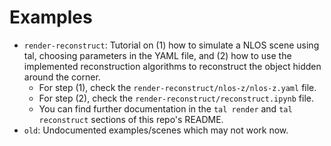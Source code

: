 # Examples

* `render-reconstruct`: Tutorial on (1) how to simulate a NLOS scene using tal, choosing parameters in the YAML file, and (2) how to use the implemented reconstruction algorithms to reconstruct the object hidden around the corner.
    * For step (1), check the `render-reconstruct/nlos-z/nlos-z.yaml` file.
    * For step (2), check the `render-reconstruct/reconstruct.ipynb` file.
    * You can find further documentation in the `tal render` and `tal reconstruct` sections of this repo's README.
* `old`: Undocumented examples/scenes which may not work now.